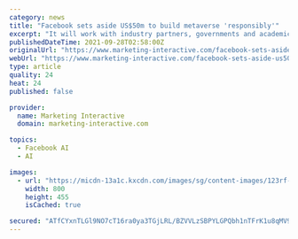 ```yaml
---
category: news
title: "Facebook sets aside US$50m to build metaverse 'responsibly'"
excerpt: "It will work with industry partners, governments and academic institutions including The University of Hong Kong and National University of Singapore to determine how to build such tech responsibly."
publishedDateTime: 2021-09-28T02:58:00Z
originalUrl: "https://www.marketing-interactive.com/facebook-sets-aside-us50m-to-build-metaverse-responsibly"
webUrl: "https://www.marketing-interactive.com/facebook-sets-aside-us50m-to-build-metaverse-responsibly"
type: article
quality: 24
heat: 24
published: false

provider:
  name: Marketing Interactive
  domain: marketing-interactive.com

topics:
  - Facebook AI
  - AI

images:
  - url: "https://micdn-13a1c.kxcdn.com/images/sg/content-images/123rf-facebookapp-21.jpg"
    width: 800
    height: 455
    isCached: true

secured: "ATfCYxnTLGl9NO7cT16ra0ya3TGjLRL/BZVVLzSBPYLGPQbh1nTFrK1u8qMV9+Rd39yw/Qh87Ydn5nX1+PCj5TlM79Ys3MGabFBwh/1gO5+IJPmOZ48EHkuQJ3q/00BdqeyCNT/MwVE+zm4W5K0fj26s8ojcdlHXVI5MmgaurKRTRVBis2/bnkUZTQiq4CqLzKyuMQ/dy32k5nspwURQRpQGzgk1CvJ3Exhez8PEQOFVy2rF7lH28/EMOm9O2FrMw+2dEvByoN/fuOP56NEPe3qZLtFej6RZ9t9CytILdJjbQC9naozZ56XCpIhYPthpbqR1JGd7eU3ip3Mc3P8myrobM0IhyESm9P5OPruhqp0=;PJ8Kds7/GjnApx0l4VKC/g=="
---
```


